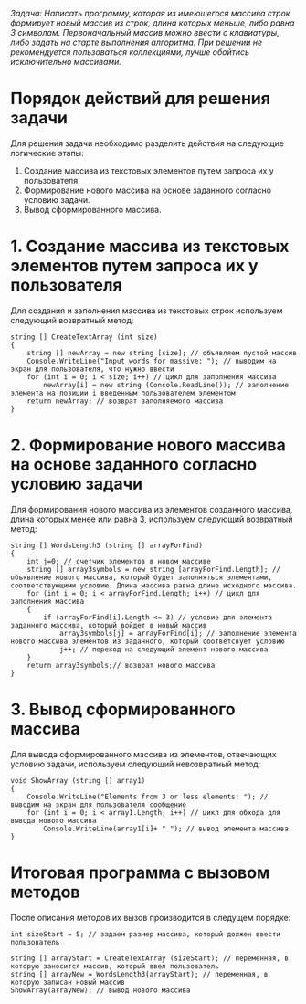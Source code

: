 *Задача: Написать программу, которая из имеющегося массива строк формирует новый массив из строк,* 
*длина которых меньше, либо равна 3 символам. Первоначальный массив можно ввести с клавиатуры,* 
*либо задать на старте выполнения алгоритма.* 
*При решении не рекомендуется пользоваться коллекциями, лучше обойтись исключительно массивами.*

# Порядок действий для решения задачи
Для решения задачи необходимо разделить действия на следующие логические этапы:

1. Создание массива из текстовых элементов путем запроса их у пользователя.
2. Формирование нового массива на основе заданного согласно условию задачи.
3. Вывод сформированного массива.

# 1. Создание массива из текстовых элементов путем запроса их у пользователя
Для создания и заполнения массива из текстовых строк используем следующий возвратный метод:

```
string [] CreateTextArray (int size)
{
    string [] newArray = new string [size]; // объявляем пустой массив
    Console.WriteLine("Input words for massive: "); // выводим на экран для пользователя, что нужно ввести
    for (int i = 0; i < size; i++) // цикл для заполнения массива
        newArray[i] = new string (Console.ReadLine()); // заполнение элемента на позиции i введенным пользователем элементом
    return newArray; // возврат заполняемого массива
}
```
# 2. Формирование нового массива на основе заданного согласно условию задачи
Для формирования нового массива из элементов созданного массива, длина которых менее или равна 3, используем следующий возвратный метод:

```
string [] WordsLength3 (string [] arrayForFind) 
{
    int j=0; // счетчик элементов в новом массиве
    string [] array3symbols = new string [arrayForFind.Length]; // объявление нового массива, который будет заполняться элементами, соответствующими условию. Длина массива равна длине исходного массива.
    for (int i = 0; i < arrayForFind.Length; i++) // цикл для заполнения массива
    {
        if (arrayForFind[i].Length <= 3) // условие для элемента заданного массива, который войдет в новый массив
            array3symbols[j] = arrayForFind[i]; // заполнение элемента нового массива элементов из заданного, который соответсвует условию
            j++; // переход на следующий элемент нового массива
    }
    return array3symbols;// возврат нового массива
}
```

# 3. Вывод сформированного массива
Для вывода сформированного массива из элементов, отвечающих условию задачи, используем следующий невозвратный метод:

```
void ShowArray (string [] array1)
{
    Console.WriteLine("Elements from 3 or less elements: "); // выводим на экран для пользователя сообщение
    for (int i = 0; i < array1.Length; i++) // цикл для обхода для вывода нового массива
        Console.WriteLine(array1[i]+ " "); // вывод элемента массива
}
```
# Итоговая программа с вызовом методов
После описания методов их вызов производится в следущем порядке:

```
int sizeStart = 5; // задаем размер массива, который должен ввести пользователь

string [] arrayStart = CreateTextArray (sizeStart); // переменная, в которую заносится массив, который ввел пользователь
string [] arrayNew = WordsLength3(arrayStart); // переменная, в которую записан новый массив
ShowArray(arrayNew); // вывод нового массива
```
